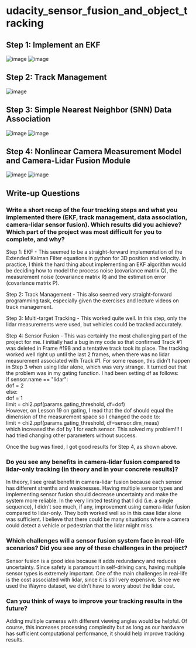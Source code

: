 # udacity_sensor_fusion_and_object_tracking

## Step 1: Implement an EKF

![image](https://user-images.githubusercontent.com/7365421/193934012-585939ec-7154-486f-90a3-5cd63cceb080.png)
![image](https://user-images.githubusercontent.com/7365421/193934116-06c45298-3ff9-442b-9898-8a8daf9c84f6.png)

## Step 2: Track Management

![image](https://user-images.githubusercontent.com/7365421/193951569-93b230c8-8ed1-4a6b-82dd-a26df35e2fca.png)

## Step 3: Simple Nearest Neighbor (SNN) Data Association

![image](https://user-images.githubusercontent.com/7365421/193958489-296f63c9-c678-4ac1-a184-ef5543abbcc7.png)
![image](https://user-images.githubusercontent.com/7365421/193958553-d7bae22c-14f3-4c77-b2db-b23a00929546.png)

## Step 4:  Nonlinear Camera Measurement Model and Camera-Lidar Fusion Module

![image](https://user-images.githubusercontent.com/7365421/194413664-9a56d6e6-a193-4f7b-b206-df5615b976f8.png)
![image](https://user-images.githubusercontent.com/7365421/194413786-f2c53e45-e8c0-4364-8af5-7ce0a66e3c9d.png)

## Write-up Questions

### Write a short recap of the four tracking steps and what you implemented there (EKF, track management, data association, camera-lidar sensor fusion). Which results did you achieve? Which part of the project was most difficult for you to complete, and why?

Step 1: EKF - This seemed to be a straight-forward implementation of the Extended Kalman Filter equations in python for 3D position and velocity. In practice, I think the hard thing about implementing an EKF algorithm would be deciding how to model the process noise (covariance matrix Q), the measurement noise (covariance matrix R) and the estimation error (covariance matrix P).

Step 2: Track Management - This also seemed very straight-forward programming task, especially given the exercises and lecture videos on track management.

Step 3: Multi-target Tracking - This worked quite well. In this step, only the lidar measurements were used, but vehicles could be tracked accurately.

Step 4: Sensor Fusion - This was certainly the most challenging part of the project for me. I initially had a bug in my code so that confirmed Track #1 was deleted in Frame #198 and a tentative track took its place. The tracking worked well right up until the last 2 frames, when there was no lidar measurement associated with Track #1. For some reason, this didn't happen in Step 3 when using lidar alone, which was very strange. It turned out that the problem was in my gating function. I had been setting df as follows:  
        if sensor.name == "lidar":  
            dof = 2  
        else:  
            dof = 1  
        limit = chi2.ppf(params.gating_threshold, df=dof)  
However, on Lesson 19 on gating, I read that the dof should equal the dimension of the measurement space so I changed the code to:  
        limit = chi2.ppf(params.gating_threshold, df=sensor.dim_meas)  
which increased the dof by 1 for each sensor. This solved my problem!!! I had tried changing other parameters without success.

Once the bug was fixed, I got good results for Step 4, as shown above.


### Do you see any benefits in camera-lidar fusion compared to lidar-only tracking (in theory and in your concrete results)?

In theory, I see great benefit in camera-lidar fusion because each sensor has different strenths and weaknesses. Having multiple sensor types and implementing sensor fusion should decrease uncertainty and make the system more reliable. In the very limited testing that I did (i.e. a single sequence), I didn't see much, if any, improvement using camera-lidar fusion compared to lidar-only. They both worked well so in this case lidar alone was sufficient. I believe that there could be many situations where a camera could detect a vehicle or pedestrian that the lidar might miss.

### Which challenges will a sensor fusion system face in real-life scenarios? Did you see any of these challenges in the project?

Sensor fusion is a good idea because it adds redundancy and reduces uncertainty. Since safety is paramount in self-driving cars, having multiple sensor types is extremely important. One of the main challenges in real-life is the cost associated with lidar, since it is still very expensive. Since we used the Waymo dataset, we didn't have to worry about the lidar cost.

### Can you think of ways to improve your tracking results in the future?

Adding multiple cameras with different viewing angles would be helpful. Of course, this increases processing complexity but as long as our hardware has sufficient computational performance, it should help improve tracking results.

